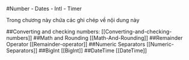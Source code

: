 #Number - Dates - Intl - Timer

Trong chương này chứa các ghi chép về nội dung này

##Converting and checking numbers: [[Converting-and-checking-numbers]]
##Math and Rounding [[Math-And-Rounding]]
##Remainder Operator [[Remainder-operator]]
##Numeric Separators [[Numeric-Separators]]
##BigInt [[BigInt]]
##DateTime [[DateTime]]

